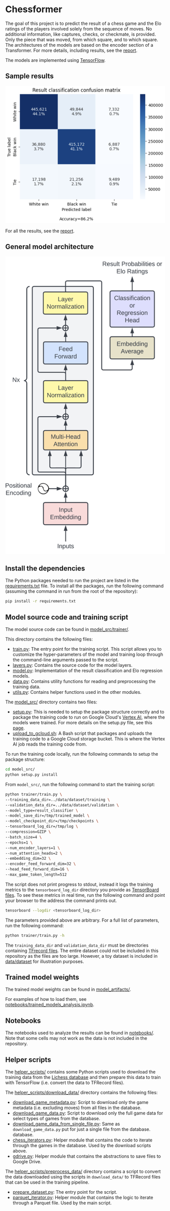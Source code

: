 # Chessformer

The goal of this project is to predict the result of a chess game and the Elo
ratings of the players involved solely from the sequence of moves. No additional
information, like captures, checks, or checkmate, is provided. Only the piece
that was moved, from which square, and to which square. The architectures of the
models are based on the encoder section of a Transformer. For more details,
including results, see the [report](report/chessformer_report.pdf).

The models are implemented using [TensorFlow](https://www.tensorflow.org/).


## Sample results

![result classification confusion matrix](images/result_classification_confusion_matrix.png)

For all the results, see the [report](report/chessformer_report.pdf).


## General model architecture


![general model architecture diagram](images/general_transformer_diagram.png)


## Install the dependencies

The Python packages needed to run the project are listed in the
[requirements.txt](./requirements.txt) file. To install all the packages, run
the following command (assuming the command in run from the root of the
repository):

```sh
pip install -r requirements.txt
```


## Model source code and training script

The model source code can be found in [model_src/trainer/](model_src/trainer).

This directory contains the following files:

* [train.py](model_src/trainer/train.py): The entry point for the
training script. This script allows you to customize the hyper-parameters of the
model and training loop through the command-line arguments passed to the script.
* [layers.py](model_src/trainer/layers.py): Contains the source code for the
model layers.
* [model.py](model_src/trainer/model.py): Implementation of the result
classification and Elo regression models.
* [data.py](model_src/trainer/data.py): Contains utility functions for reading
and preprocessing the training data.
* [utils.py](model_src/trainer/utils.py): Contains helper functions used in the
other modules.

The [model_src/](model_src/) directory contains two files:

* [setup.py](model_src/setup.py): This is needed to setup the package structure
correctly and to package the training code to run on Google Cloud's [Vertex
AI](https://cloud.google.com/vertex-ai/docs/start/introduction-unified-platform),
where the models were trained. For more details on the setup.py file, see this
[page](https://packaging.python.org/en/latest/guides/distributing-packages-using-setuptools/#setup-py).
* [upload_to_gcloud.sh](model_src/upload_to_gcloud.sh): A Bash script that
packages and uploads the training code to a Google Cloud storage bucket. This is
where the Vertex AI job reads the training code from.

To run the training code locally, run the following commands to setup the
package structure:

```sh
cd model_src/
python setup.py install
```

From `model_src/`, run the following command to start the training script:

```sh
python trainer/train.py \
--training_data_dir=../data/dataset/training \
--validation_data_dir=../data/dataset/validation \
--model_type=result_classifier \
--model_save_dir=/tmp/trained_model \
--model_checkpoint_dir=/tmp/checkpoints \
--tensorboard_log_dir=/tmp/log \
--compression=GZIP \
--batch_size=4 \
--epochs=1 \
--num_encoder_layers=1 \
--num_attention_heads=2 \
--embedding_dim=32 \
--encoder_feed_forward_dim=32 \
--head_feed_forward_dim=16 \
--max_game_token_length=512
```

The script does not print progress to stdout, instead it logs the training
metrics to the `tensorboard_log_dir` directory you provide as
[TensorBoard files](https://www.tensorflow.org/tensorboard/get_started). To see
these metrics in real time, run the following command and point your browser
to the address the command prints out.

```sh
tensorboard --logdir <tensorboard_log_dir>
```

The parameters provided above are arbitrary. For a full list of parameters,
run the following command:

```sh
python trainer/train.py -h
```

The `training_data_dir` and `validation_data_dir` must be directories containing
[TFrecord files](https://www.tensorflow.org/tutorials/load_data/tfrecord). The
entire dataset could not be included in this repository as the files are
too large. However, a toy dataset is included in
[data/dataset](data/dataset) for illustration purposes.


## Trained model weights

The trained model weights can be found in [model_artifacts/](model_artifacts/).

For examples of how to load them, see
[notebooks/trained_models_analysis.ipynb](notebooks/trained_models_analysis.ipynb).


## Notebooks

The notebooks used to analyze the results can be found in
[notebooks/](notebooks/). Note that some cells may not work as the data is not
included in the repository.


## Helper scripts

The [helper_scripts/](helper_scripts/) contains some Python scripts used to
download the training data from the
[Lichess database](https://database.lichess.org/) and then prepare this data
to train with TensorFlow (i.e. convert the data to TFRecord files).

The [helper_scripts/download_data/](helper_scripts/download_data) directory
contains the following files:

* [download_game_metadata.py](helper_scripts/download_data/download_game_metadata.py):
Script to download only the game metadata (i.e. excluding moves) from all files
in the database.
* [download_game_data.py](helper_scripts/download_data/download_game_data.py):
Script to download only the full game data for select types of games from the 
database.
* [download_game_data_from_single_file.py](helper_scripts/download_data/download_game_data_from_single_file.py):
Same as `download_game_data.py` put for just a single file from the database.
database.
* [chess_iterators.py](helper_scripts/download_data/chess_iterators.py): Helper
module that contains the code to iterate through the games in the database.
Used by the download scripts above.
* [gdrive.py](helper_scripts/download_data/gdrive.py): Helper module that
contains the abstractions to save files to Google Drive.

The [helper_scripts/preprocess_data/](helper_scripts/preprocess_data/)
directory contains a script to convert the data downloaded using the scripts
in `download_data/` to TFRecord files that can be used in the training pipeline.

* [prepare_dataset.py](helper_scripts/preprocess_data/prepare_dataset.py): The
entry point for the script.
* [parquet_iterator.py](helper_scripts/preprocess_data/parquet_iterator.py):
Helper module that contains the logic to iterate through a Parquet file. Used
by the main script.
